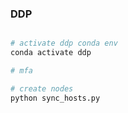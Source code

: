 ### DDP

```python

# activate ddp conda env
conda activate ddp

# mfa

# create nodes
python sync_hosts.py
```